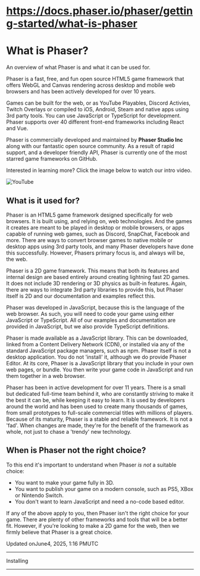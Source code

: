 <!--
Downloaded via https://llm.codes by @steipete on August 14, 2025 at 09:00 PM
Source URL: https://docs.phaser.io/phaser/getting-started/what-is-phaser
Total pages processed: 1
URLs filtered: Yes
Content de-duplicated: Yes
Availability strings filtered: Yes
Code blocks only: No
-->

# https://docs.phaser.io/phaser/getting-started/what-is-phaser

# What is Phaser?

An overview of what Phaser is and what it can be used for.

Phaser is a fast, free, and fun open source HTML5 game framework that offers WebGL and Canvas rendering across desktop and mobile web browsers and has been actively developed for over 10 years.

Games can be built for the web, or as YouTube Playables, Discord Activies, Twitch Overlays or compiled to iOS, Android, Steam and native apps using 3rd party tools. You can use JavaScript or TypeScript for development. Phaser supports over 40 different front-end frameworks including React and Vue.

Phaser is commercially developed and maintained by **Phaser Studio Inc** along with our fantastic open source community. As a result of rapid support, and a developer friendly API, Phaser is currently one of the most starred game frameworks on GitHub.

Interested in learning more? Click the image below to watch our intro video.

![YouTube](https://www.youtube.com/watch?v=jHTRu4iNTcA)

## What is it used for?

Phaser is an HTML5 game framework designed specifically for web browsers. It is built using, and relying on, web technologies. And the games it creates are meant to be played in desktop or mobile browsers, or apps capable of running web games, such as Discord, SnapChat, Facebook and more. There are ways to convert browser games to native mobile or desktop apps using 3rd party tools, and many Phaser developers have done this successfully. However, Phasers primary focus is, and always will be, the web.

Phaser is a 2D game framework. This means that both its features and internal design are based entirely around creating lightning fast 2D games. It does not include 3D rendering or 3D physics as built-in features. Again, there are ways to integrate 3rd party libraries to provide this, but Phaser itself is 2D and our documentation and examples reflect this.

Phaser was developed in JavaScript, because this is the language of the web browser. As such, you will need to code your game using either JavaScript or TypeScript. All of our examples and documentation are provided in JavaScript, but we also provide TypeScript definitions.

Phaser is made available as a JavaScript library. This can be downloaded, linked from a Content Delivery Network (CDN), or installed via any of the standard JavaScript package managers, such as npm. Phaser itself is not a desktop application. You do not 'install' it, although we do provide Phaser Editor. At its core, Phaser is a JavaScript library that you include in your own web pages, or bundle. You then write your game code in JavaScript and run them together in a web browser.

Phaser has been in active development for over 11 years. There is a small but dedicated full-time team behind it, who are constantly striving to make it the best it can be, while keeping it easy to learn. It is used by developers around the world and has been used to create many thousands of games, from small prototypes to full-scale commercial titles with millions of players. Because of its maturity, Phaser is a stable and reliable framework. It is not a 'fad'. When changes are made, they're for the benefit of the framework as whole, not just to chase a 'trendy' new technology.

## When is Phaser not the right choice?

To this end it's important to understand when Phaser _is not_ a suitable choice:

- You want to make your game fully in 3D.
- You want to publish your game on a modern console, such as PS5, XBox or Nintendo Switch.
- You don't want to learn JavaScript and need a no-code based editor.

If any of the above apply to you, then Phaser isn't the right choice for your game. There are plenty of other frameworks and tools that will be a better fit. However, if you're looking to make a 2D game for the web, then we firmly believe that Phaser is a great choice.

Updated onJune4, 2025, 1:16 PMUTC

* * *

Installing

---

